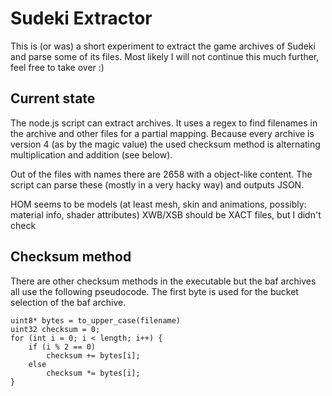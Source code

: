 # Sudeki Extractor

This is (or was) a short experiment to extract the game archives of Sudeki and parse some of its files.
Most likely I will not continue this much further, feel free to take over :)

## Current state

The node.js script can extract archives.
It uses a regex to find filenames in the archive and other files for a partial mapping.
Because every archive is version 4 (as by the magic value) the used checksum method is alternating multiplication and addition (see below).

Out of the files with names there are 2658 with a object-like content.
The script can parse these (mostly in a very hacky way) and outputs JSON.

HOM seems to be models (at least mesh, skin and animations, possibly: material info, shader attributes)
XWB/XSB should be XACT files, but I didn't check

## Checksum method

There are other checksum methods in the executable but the baf archives all use the following pseudocode.
The first byte is used for the bucket selection of the baf archive.

```
uint8* bytes = to_upper_case(filename)
uint32 checksum = 0;
for (int i = 0; i < length; i++) {
    if (i % 2 == 0)
        checksum += bytes[i];
    else
        checksum *= bytes[i];
}
```
